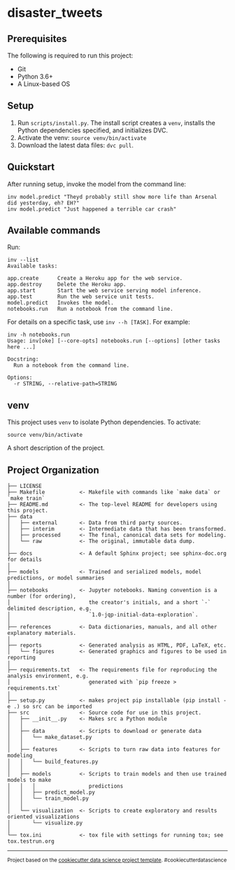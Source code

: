 # disaster_tweets

## Prerequisites

The following is required to run this project:

* Git
* Python 3.6+
* A Linux-based OS

## Setup

1. Run `scripts/install.py`. The install script creates a `venv`, installs the Python dependencies specified, and initializes DVC.
2. Activate the venv: `source venv/bin/activate`
3. Download the latest data files: `dvc pull`.

## Quickstart

After running setup, invoke the model from the command line:

```
inv model.predict "Theyd probably still show more life than Arsenal did yesterday, eh? EH?"
inv model.predict "Just happened a terrible car crash"
```

## Available commands

Run:

```
inv --list
Available tasks:

app.create      Create a Heroku app for the web service.
app.destroy     Delete the Heroku app.
app.start       Start the web service serving model inference.
app.test        Run the web service unit tests.
model.predict   Invokes the model.
notebooks.run   Run a notebook from the command line.
```

For details on a specific task, use `inv --h [TASK]`. For example:

```
inv -h notebooks.run
Usage: inv[oke] [--core-opts] notebooks.run [--options] [other tasks here ...]

Docstring:
  Run a notebook from the command line.

Options:
  -r STRING, --relative-path=STRING
```

## venv

This project uses `venv` to isolate Python dependencies. To activate:

    source venv/bin/activate



A short description of the project.

Project Organization
------------

    ├── LICENSE
    ├── Makefile           <- Makefile with commands like `make data` or `make train`
    ├── README.md          <- The top-level README for developers using this project.
    ├── data
    │   ├── external       <- Data from third party sources.
    │   ├── interim        <- Intermediate data that has been transformed.
    │   ├── processed      <- The final, canonical data sets for modeling.
    │   └── raw            <- The original, immutable data dump.
    │
    ├── docs               <- A default Sphinx project; see sphinx-doc.org for details
    │
    ├── models             <- Trained and serialized models, model predictions, or model summaries
    │
    ├── notebooks          <- Jupyter notebooks. Naming convention is a number (for ordering),
    │                         the creator's initials, and a short `-` delimited description, e.g.
    │                         `1.0-jqp-initial-data-exploration`.
    │
    ├── references         <- Data dictionaries, manuals, and all other explanatory materials.
    │
    ├── reports            <- Generated analysis as HTML, PDF, LaTeX, etc.
    │   └── figures        <- Generated graphics and figures to be used in reporting
    │
    ├── requirements.txt   <- The requirements file for reproducing the analysis environment, e.g.
    │                         generated with `pip freeze > requirements.txt`
    │
    ├── setup.py           <- makes project pip installable (pip install -e .) so src can be imported
    ├── src                <- Source code for use in this project.
    │   ├── __init__.py    <- Makes src a Python module
    │   │
    │   ├── data           <- Scripts to download or generate data
    │   │   └── make_dataset.py
    │   │
    │   ├── features       <- Scripts to turn raw data into features for modeling
    │   │   └── build_features.py
    │   │
    │   ├── models         <- Scripts to train models and then use trained models to make
    │   │   │                 predictions
    │   │   ├── predict_model.py
    │   │   └── train_model.py
    │   │
    │   └── visualization  <- Scripts to create exploratory and results oriented visualizations
    │       └── visualize.py
    │
    └── tox.ini            <- tox file with settings for running tox; see tox.testrun.org


--------

<p><small>Project based on the <a target="_blank" href="https://drivendata.github.io/cookiecutter-data-science/">cookiecutter data science project template</a>. #cookiecutterdatascience</small></p>
